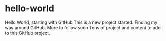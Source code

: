 # hello-world
Hello World, starting with GitHub
This is a new project started. Finding my way around GitHub. More to follow soon
Tons of project and content to add to this GitHub project. 
